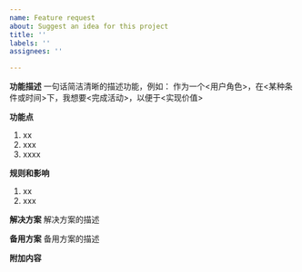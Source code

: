 ```yaml
---
name: Feature request
about: Suggest an idea for this project
title: ''
labels: ''
assignees: ''

---
```


**功能描述**
一句话简洁清晰的描述功能，例如：
作为一个<用户角色>，在<某种条件或时间>下，我想要<完成活动>，以便于<实现价值>

**功能点**
1. xx
2. xxx
3. xxxx

**规则和影响**
1. xx
2. xxx

**解决方案**
 解决方案的描述

**备用方案**
 备用方案的描述

**附加内容**
